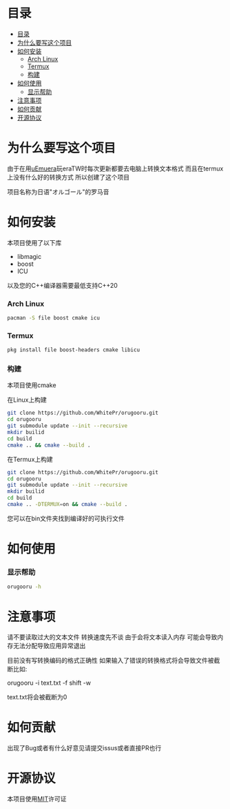 # 目录
- [目录](#目录)
- [为什么要写这个项目](#为什么要写这个项目)
- [如何安装](#如何安装)
    - [Arch Linux](#arch-linux)
    - [Termux](#termux)
    - [构建](#构建)
- [如何使用](#如何使用)
    - [显示帮助](#显示帮助)
- [注意事项](#注意事项)
- [如何贡献](#如何贡献)
- [开源协议](#开源协议)

# 为什么要写这个项目
由于在用[uEmuera](https://github.com/xerysherry/uEmuera)玩eraTW时每次更新都要去电脑上转换文本格式 而且在termux上没有什么好的转换方式 所以创建了这个项目

项目名称为日语"オルゴール"的罗马音

# 如何安装

本项目使用了以下库
* libmagic
* boost
* ICU
  
以及您的C++编译器需要最低支持C++20

### Arch Linux

```sh 
pacman -S file boost cmake icu
```

### Termux
```sh
pkg install file boost-headers cmake libicu
```


### 构建

本项目使用cmake

在Linux上构建
```sh
git clone https://github.com/WhitePr/orugooru.git
cd orugooru
git submodule update --init --recursive
mkdir builid
cd build
cmake .. && cmake --build . 
```
在Termux上构建
```sh
git clone https://github.com/WhitePr/orugooru.git
cd orugooru
git submodule update --init --recursive
mkdir builid
cd build
cmake .. -DTERMUX=on && cmake --build . 
```
您可以在bin文件夹找到编译好的可执行文件

# 如何使用

### 显示帮助

```sh
orugooru -h
```

# 注意事项
请不要读取过大的文本文件 转换速度先不谈 由于会将文本读入内存 可能会导致内存无法分配导致应用异常退出

目前没有写转换编码的格式正确性 如果输入了错误的转换格式将会导致文件被截断比如:

orugooru -i text.txt -f shift -w 

text.txt将会被截断为0

# 如何贡献
出现了Bug或者有什么好意见请提交issus或者直接PR也行


# 开源协议
本项目使用[MIT](./license)许可证 